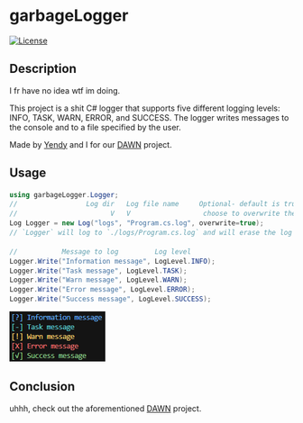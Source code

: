 # garbageLogger

[![License](https://img.shields.io/badge/license-WTFPL-blue.svg)](LICENSE)

## Description
I fr have no idea wtf im doing.

This project is a shit C# logger that supports five different logging levels: INFO, TASK, WARN, ERROR, and SUCCESS. The logger writes messages to the console and to a file specified by the user.

Made by [Yendy](https://github.com/YendisFish) and I for our [DAWN](https://github.com/The-Holy-Church-of-Terry-Davis/DAWN) project.

## Usage
```csharp
using garbageLogger.Logger;
//                 Log dir   Log file name     Optional- default is true:
//                       V   V                  choose to overwrite the log file each run
Log Logger = new Log("logs", "Program.cs.log", overwrite=true);
// `Logger` will log to `./logs/Program.cs.log` and will erase the log file each time the program is ran. 

//           Message to log         Log level  
Logger.Write("Information message", LogLevel.INFO);
Logger.Write("Task message", LogLevel.TASK);
Logger.Write("Warn message", LogLevel.WARN);
Logger.Write("Error message", LogLevel.ERROR);
Logger.Write("Success message", LogLevel.SUCCESS);
```

![Example Image](example.png)

## Conclusion
uhhh, check out the aforementioned [DAWN](https://github.com/The-Holy-Church-of-Terry-Davis/DAWN) project.